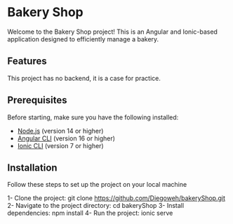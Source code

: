 # Bakery Shop

Welcome to the Bakery Shop project! This is an Angular and Ionic-based application designed to efficiently manage a bakery.

## Features

This project has no backend, it is a case for practice.

## Prerequisites

Before starting, make sure you have the following installed:

- [Node.js](https://nodejs.org/) (version 14 or higher)
- [Angular CLI](https://angular.io/cli) (version 16 or higher)
- [Ionic CLI](https://ionicframework.com/docs/cli) (version 7 or higher)

## Installation

Follow these steps to set up the project on your local machine
   
1- Clone the project: git clone https://github.com/Diegoweh/bakeryShop.git
2- Navigate to the project directory: cd bakeryShop
3- Install dependencies: npm install
4- Run the project: ionic serve


